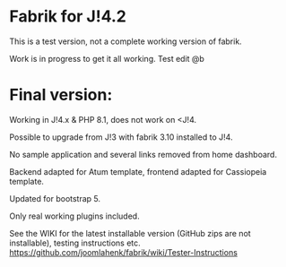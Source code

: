 Fabrik for J!4.2
================

This is a test version, not a complete working version of fabrik.

Work is in progress to get it all working.
Test edit @b

Final version:
================

Working in J!4.x & PHP 8.1, does not work on <J!4.

Possible to upgrade from J!3 with fabrik 3.10 installed to J!4.

No sample application and several links removed from home dashboard.

Backend adapted for Atum template, frontend adapted for Cassiopeia template.

Updated for bootstrap 5.

Only real working plugins included.



See the WIKI for the latest installable version (GitHub zips are not installable), testing instructions etc.  
https://github.com/joomlahenk/fabrik/wiki/Tester-Instructions
